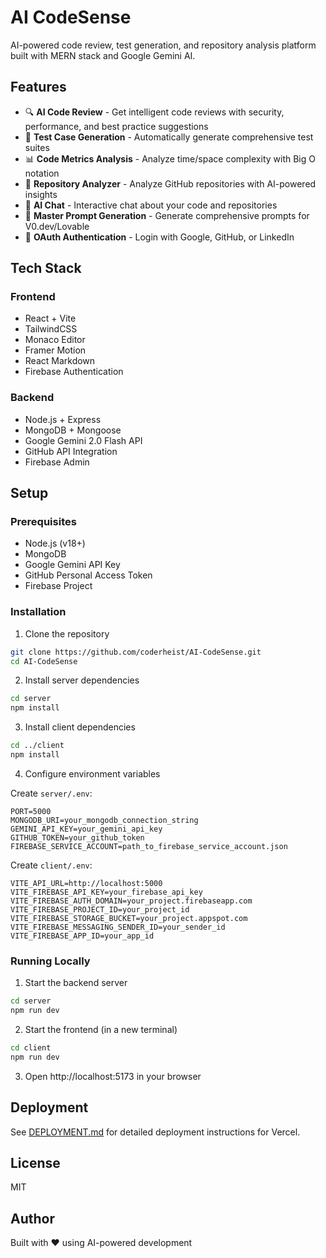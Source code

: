 # AI CodeSense

AI-powered code review, test generation, and repository analysis platform built with MERN stack and Google Gemini AI.

## Features

- 🔍 **AI Code Review** - Get intelligent code reviews with security, performance, and best practice suggestions
- 🧪 **Test Case Generation** - Automatically generate comprehensive test suites
- 📊 **Code Metrics Analysis** - Analyze time/space complexity with Big O notation
- 🔎 **Repository Analyzer** - Analyze GitHub repositories with AI-powered insights
- 💬 **AI Chat** - Interactive chat about your code and repositories
- 🎯 **Master Prompt Generation** - Generate comprehensive prompts for V0.dev/Lovable
- 🔐 **OAuth Authentication** - Login with Google, GitHub, or LinkedIn

## Tech Stack

### Frontend
- React + Vite
- TailwindCSS
- Monaco Editor
- Framer Motion
- React Markdown
- Firebase Authentication

### Backend
- Node.js + Express
- MongoDB + Mongoose
- Google Gemini 2.0 Flash API
- GitHub API Integration
- Firebase Admin

## Setup

### Prerequisites
- Node.js (v18+)
- MongoDB
- Google Gemini API Key
- GitHub Personal Access Token
- Firebase Project

### Installation

1. Clone the repository
```bash
git clone https://github.com/coderheist/AI-CodeSense.git
cd AI-CodeSense
```

2. Install server dependencies
```bash
cd server
npm install
```

3. Install client dependencies
```bash
cd ../client
npm install
```

4. Configure environment variables

Create `server/.env`:
```env
PORT=5000
MONGODB_URI=your_mongodb_connection_string
GEMINI_API_KEY=your_gemini_api_key
GITHUB_TOKEN=your_github_token
FIREBASE_SERVICE_ACCOUNT=path_to_firebase_service_account.json
```

Create `client/.env`:
```env
VITE_API_URL=http://localhost:5000
VITE_FIREBASE_API_KEY=your_firebase_api_key
VITE_FIREBASE_AUTH_DOMAIN=your_project.firebaseapp.com
VITE_FIREBASE_PROJECT_ID=your_project_id
VITE_FIREBASE_STORAGE_BUCKET=your_project.appspot.com
VITE_FIREBASE_MESSAGING_SENDER_ID=your_sender_id
VITE_FIREBASE_APP_ID=your_app_id
```

### Running Locally

1. Start the backend server
```bash
cd server
npm run dev
```

2. Start the frontend (in a new terminal)
```bash
cd client
npm run dev
```

3. Open http://localhost:5173 in your browser

## Deployment

See [DEPLOYMENT.md](DEPLOYMENT.md) for detailed deployment instructions for Vercel.

## License

MIT

## Author

Built with ❤️ using AI-powered development
